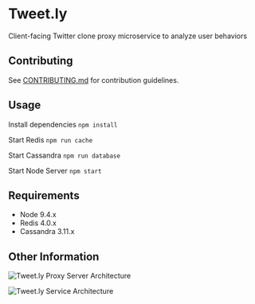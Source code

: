 # Tweet.ly

Client-facing Twitter clone proxy microservice to analyze user behaviors

## Contributing

See [CONTRIBUTING.md](CONTRIBUTING.md) for contribution guidelines.

## Usage

Install dependencies
```npm install```

Start Redis
```npm run cache```

Start Cassandra
```npm run database```

Start Node Server
```npm start```

## Requirements

- Node 9.4.x
- Redis 4.0.x
- Cassandra 3.11.x

## Other Information

![Tweet.ly Proxy Server Architecture](https://user-images.githubusercontent.com/26525656/35350160-dfaa1142-00f1-11e8-9c80-70c7d5eaef35.png)

![Tweet.ly Service Architecture](https://user-images.githubusercontent.com/26525656/35350190-ff83709e-00f1-11e8-90ab-e9c0962e118e.png)